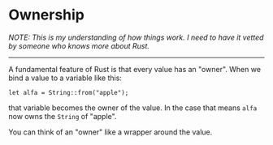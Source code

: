 # Ownership

_NOTE: This is my understanding of how things work.
I need to have it vetted by someone who knows
more about Rust._

---

A fundamental feature of Rust is that
every value has an "owner". When we bind
a value to a variable like this:

```rust,noplayground
let alfa = String::from("apple");
```

that variable becomes the owner of the value.
In the case that means `alfa` now owns the
`String` of "apple".

You can think of an "owner" like a wrapper around
the value.
